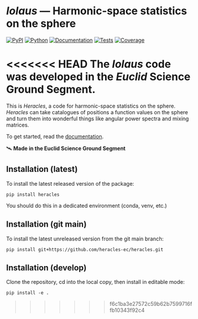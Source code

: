 # _Iolaus_ — Harmonic-space statistics on the sphere

[![PyPI](https://img.shields.io/pypi/v/heracles)](https://pypi.org/project/heracles)
[![Python](https://img.shields.io/pypi/pyversions/heracles)](https://www.python.org)
[![Documentation](https://readthedocs.org/projects/heracles/badge/?version=latest)](https://heracles.readthedocs.io/en/latest/?badge=latest)
[![Tests](https://github.com/heracles-ec/heracles/actions/workflows/tests.yml/badge.svg)](https://github.com/heracles-ec/heracles/actions/workflows/tests.yml)
[![Coverage](https://coveralls.io/repos/github/heracles-ec/heracles/badge.svg?branch=main)](https://coveralls.io/github/heracles-ec/heracles?branch=main)

<<<<<<< HEAD
The _Iolaus_ code was developed in the _Euclid_ Science Ground Segment.
=======
This is _Heracles_, a code for harmonic-space statistics on the sphere.
_Heracles_ can take catalogues of positions a function values on the sphere and
turn them into wonderful things like angular power spectra and mixing matrices.

To get started, read the [documentation](https://heracles.readthedocs.io).

🛰️ **Made in the Euclid Science Ground Segment**

## Installation (latest)

To install the latest released version of the package:

    pip install heracles

You should do this in a dedicated environment (conda, venv, etc.)

## Installation (git main)

To install the latest unreleased version from the git main branch:

    pip install git+https://github.com/heracles-ec/heracles.git

## Installation (develop)

Clone the repository, cd into the local copy, then install in editable mode:

    pip install -e .
>>>>>>> f6c1ba3e27572c59b62b7599716ffb10343f92c4
